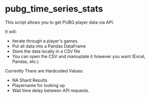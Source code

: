 # pubg_time_series_stats

This script allows you to get PUBG player data via API.

It will:
* Iterate through a player's games.
* Put all data into a Pandas DataFrame
* Store the data locally in a CSV file
* You can open the CSV and maniuplate it however you want (Excel, Pandas, etc.)

Currently There are Hardcoded Values:
* NA Shard Results
* Playername for looking up
* Wait time delay between API requests.
